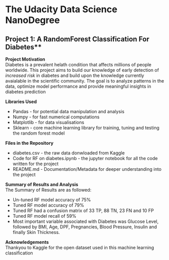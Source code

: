 # The Udacity Data Science NanoDegree

## Project 1: A RandomForest Classification For Diabetes**

**Project Motivation**\
Diabetes is a prevalent helath condition that affects millions of people worldwide. This project aims to build our knowledge of early detection of _increased risk_ in diabetes and build upon the knowledge currently avaialable in the scientific community.
The goal is to analyze patterns in the data, optimize model performance and provide meaningful insights in diabetes prediction

**Libraries Used**
* Pandas - for potential data manipulation and analysis
* Numpy - for fast numerical computations
* Matplotlib - for data visualisations
* Sklearn - core machine learning library for training, tuning and testing the random forest model

**Files in the Repository**
* diabetes.csv - the raw data donwloaded from Kaggle
* Code for RF on diabetes.ipynb - the jupyter notebook for all the code written for the project
* README.md - Documentation/Metadata for deeper understanding into the project

**Summary of Results and Analysis**\
The Summary of Results are as followed:
* Un-tuned RF model accuracy of 75%
* Tuned RF model accuracy of 79%
* Tuned RF had a confusion matrix of 33 TP, 88 TN, 23 FN and 10 FP
* Tuned RF model recall of 59%
* Most important variable associated with Diabetes was Glucose Level, followed by BMI, Age, DPF, Pregnancies, Blood Pressure, Insulin and finally Skin Thickness.

**Acknowledgements**\
Thankyou to Kaggle for the open dataset used in this machine learning classification
